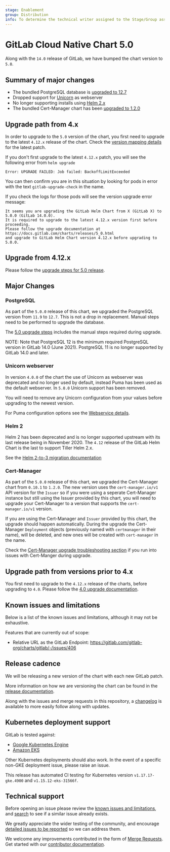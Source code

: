 ```yaml
---
stage: Enablement
group: Distribution
info: To determine the technical writer assigned to the Stage/Group associated with this page, see https://about.gitlab.com/handbook/engineering/ux/technical-writing/#designated-technical-writers
---
```


# GitLab Cloud Native Chart 5.0

Along with the `14.0` release of GitLab, we have bumped the chart version to `5.0`.

## Summary of major changes

- The bundled PostgreSQL database is [upgraded to 12.7](#postgresql)
- Dropped support for [Unicorn](#unicorn-webserver) as webserver
- No longer supporting installs using [Helm 2.x](#helm-2)
- The bundled Cert-Manager chart has been [upgraded to 1.2.0](#cert-manager)

## Upgrade path from 4.x

In order to upgrade to the `5.0` version of the chart, you first need to upgrade to the latest `4.12.x`
release of the chart. Check the [version mapping details](../installation/version_mappings.md) for the latest patch.

If you don't first upgrade to the latest `4.12.x` patch, you will see the following error from `helm upgrade`

```shell
Error: UPGRADE FAILED: Job failed: BackoffLimitExceeded
```

You can then confirm you are in this situation by looking for pods in error with the text `gitlab-upgrade-check` in the name.

If you check the logs for those pods will see the version upgrade error message:

```plaintext
It seems you are upgrading the GitLab Helm Chart from X (GitLab X) to 5.0.0 (GitLab 14.0.0).
It is required to upgrade to the latest 4.12.x version first before proceeding.
Please follow the upgrade documentation at https://docs.gitlab.com/charts/releases/5_0.html
and upgrade to GitLab Helm Chart version 4.12.x before upgrading to 5.0.0.
```

## Upgrade from 4.12.x

Please follow the [upgrade steps for 5.0 release](../installation/upgrade.md).

## Major Changes

### PostgreSQL

As part of the `5.0.0` release of this chart, we upgraded the PostgreSQL version from `11.9` to `12.7`. This is not a
drop in replacement. Manual steps need to be performed to upgrade the database.

The [5.0 upgrade steps](../installation/upgrade.md#upgrade-steps-for-50-release)
includes the manual steps required during upgrade.

NOTE:
Note that PostgreSQL 12 is the minimum required PostgreSQL version in GitLab 14.0 (June 2021).
PostgreSQL 11 is no longer supported by GitLab 14.0 and later.

### Unicorn webserver

In version `4.0.0` of the chart the use of Unicorn as webserver was deprecated and no longer used by default, instead
Puma has been used as the default webserver. In `5.0.0` Unicorn support has been removed.

You will need to remove any Unicorn configuration from your values before upgrading to the newest version.

For Puma configuration options see the [Webservice details](../charts/gitlab/webservice/index.md).

### Helm 2

Helm 2 has been deprecated and is no longer supported upstream with its last release being in November 2020. The `4.12`
release of the GitLab Helm Chart is the last to support Tiller Helm 2.x.

See the [Helm 2-to-3 migration documentation](../installation/migration/helm.md)

### Cert-Manager

As part of the `5.0.0` release of this chart, we upgraded the Cert-Manager chart from `0.10.1` to `1.2.0`. The new
version uses the `cert-manager.io/v1` API version for the `Issuer` so if you were using a seperate Cert-Manager
instance but still using the Issuer provided by this chart, you will need to upgrade your Cert-Manager to a version
that supports the `cert-manager.io/v1` version.

If you are using the Cert-Manager and `Issuer` provided by this chart, the upgrade should happen automatically. During
the upgrade the Cert-Manager `Deployment` objects (previously named with `certmanager` in their name), will be deleted,
and new ones will be created with `cert-manager` in the name.

Check the [Cert-Manager upgrade troubleshooting section](../troubleshooting/index.md#cannot-patch-release-name-cert-manager-with-kind-deployment)
if you run into issues with Cert-Manger during upgrade.

## Upgrade path from versions prior to 4.x

You first need to upgrade to the `4.12.x` release of the charts, before upgrading to `4.0`. Please follow the
[4.0 upgrade documentation](4_0.md).

## Known issues and limitations

Below is a list of the known issues and limitations, although it may not be exhaustive.

Features that are currently out of scope:

- Relative URL as the GitLab Endpoint: <https://gitlab.com/gitlab-org/charts/gitlab/-/issues/406>

## Release cadence

We will be releasing a new version of the chart with each new GitLab patch.

More information on how we are versioning the chart can be found in the [release documentation](../development/release.md).

Along with the issues and merge requests in this repository, a [changelog](https://gitlab.com/gitlab-org/charts/gitlab/-/blob/master/CHANGELOG.md) is available to more easily follow along with updates.

## Kubernetes deployment support

GitLab is tested against:

- [Google Kubernetes Engine](https://cloud.google.com/kubernetes-engine/)
- [Amazon EKS](https://aws.amazon.com/eks/)

Other Kubernetes deployments should also work. In the event of a specific non-GKE deployment issue, please raise an issue.

This release has automated CI testing for Kubernetes version `v1.17.17-gke.4900` and `v1.15.12-eks-31566f`.

## Technical support

Before opening an issue please review the [known issues and limitations](#known-issues-and-limitations), and [search](https://gitlab.com/gitlab-org/charts/gitlab/-/issues) to see if a similar issue already exists.

We greatly appreciate the wider testing of the community, and encourage [detailed issues to be reported](https://gitlab.com/gitlab-org/charts/gitlab/-/issues/new) so we can address them.

We welcome any improvements contributed in the form of [Merge Requests](https://gitlab.com/gitlab-org/charts/gitlab/-/merge_requests).
Get started with our [contributor documentation](../index.md#contributing).
